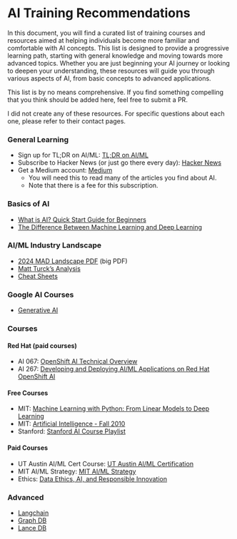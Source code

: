 # AI Training Recommendations

In this document, you will find a curated list of training courses and resources aimed at helping individuals become more familiar and comfortable with AI concepts. This list is designed to provide a progressive learning path, starting with general knowledge and moving towards more advanced topics. Whether you are just beginning your AI journey or looking to deepen your understanding, these resources will guide you through various aspects of AI, from basic concepts to advanced applications.

This list is by no means comprehensive. If you find something compelling that you think should be added here, feel free to submit a PR.

I did not create any of these resources. For specific questions about each one, please refer to their contact pages.

### General Learning
- Sign up for TL;DR on AI/ML: [TL;DR on AI/ML](https://tldr.tech/ai)
- Subscribe to Hacker News (or just go there every day): [Hacker News](https://news.ycombinator.com/)
- Get a Medium account: [Medium](https://medium.com/)
  - You will need this to read many of the articles you find about AI.
  - Note that there is a fee for this subscription.

### Basics of AI
- [What is AI? Quick Start Guide for Beginners](https://www.datacamp.com/blog/what-is-ai-quick-start-guide-for-beginners)
- [The Difference Between Machine Learning and Deep Learning](https://aws.amazon.com/compare/the-difference-between-machine-learning-and-deep-learning/)

### AI/ML Industry Landscape
- [2024 MAD Landscape PDF](https://mattturck.com/landscape/mad2024.pdf) (big PDF)
- [Matt Turck’s Analysis](https://mattturck.com/mad2024/)
- [Cheat Sheets](https://github.com/azminewasi/online-ml-university/blob/main/topic/cheatsheets.md)

### Google AI Courses
- [Generative AI](https://www.cloudskillsboost.google/paths/118)

### Courses
#### Red Hat (paid courses)
- AI 067: [OpenShift AI Technical Overview](https://www.redhat.com/en/services/training/ai067-red-hat-openshift-ai-technical-overview)
- AI 267: [Developing and Deploying AI/ML Applications on Red Hat OpenShift AI](https://www.redhat.com/en/services/training/developing-and-deploying-aiml-applications-red-hat-openshift-ai-ai267)

#### Free Courses
- MIT: [Machine Learning with Python: From Linear Models to Deep Learning](https://www.edx.org/learn/machine-learning/massachusetts-institute-of-technology-machine-learning-with-python-from-linear-models-to-deep-learning?webview=false&campaign=Machine+Learning+with+Python%3A+from+Linear+Models+to+Deep+Learning&source=edx&product_category=course&placement_url=https%3A%2F%2Fwww.edx.org%2Fschool%2Fmitx)
- MIT: [Artificial Intelligence - Fall 2010](https://ocw.mit.edu/courses/6-034-artificial-intelligence-fall-2010/pages/syllabus/)
- Stanford: [Stanford AI Course Playlist](https://www.youtube.com/playlist?list=PLoROMvodv4rMiGQp3WXShtMGgzqpfVfbU)

#### Paid Courses
- UT Austin AI/ML Cert Course: [UT Austin AI/ML Certification](https://onlineexeced.mccombs.utexas.edu/uta-artificial-intelligence-machine-learning?&utm_source=google&utm_medium=search&utm_campaign=AIML_Int_Brand_RLSA_Exact_US&campaign_id=12466767317&adgroup_id=117337664374&ad_id=502510148377&utm_target=kwd-1064798127074&Keyword=ai%20ml%20ut%20austin&placement=&gad_source=1&gclid=EAIaIQobChMI27bN883ChgMVxiytBh0KVgDAEAAYASAAEgLSUvD_BwE)
- MIT AI/ML Strategy: [MIT AI/ML Strategy](https://www.edx.org/executive-education/massachusetts-institute-of-technology-artificial-intelligence-implications-for-business-strategy)
- Ethics: [Data Ethics, AI, and Responsible Innovation](https://www.edx.org/learn/artificial-intelligence/the-university-of-edinburgh-data-ethics-ai-and-responsible-innovation?irclickid=zgmSdXSspxyPRSx1giXguxUmUkHXlNUZUTHxSI0&utm_source=affiliate&utm_medium=Ziff%20Davis%2C%20LLC.&utm_campaign=edX%20Tracking%20Link_&utm_content=TEXT_LINK&irgwc=1)

### Advanced
- [Langchain](https://www.langchain.com/)
- [Graph DB](https://neo4j.com/)
- [Lance DB](https://lancedb.com/)
